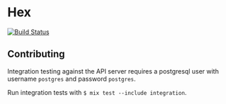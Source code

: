 # Hex

[![Build Status](https://travis-ci.org/ericmj/hex.png?branch=master "Build Status")](http://travis-ci.org/ericmj/hex)

## Contributing

Integration testing against the API server requires a postgresql user with username `postgres` and password `postgres`.

Run integration tests with `$ mix test --include integration`.
